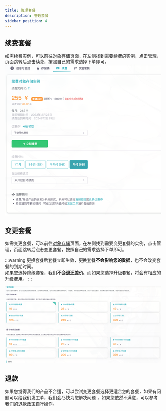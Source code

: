 ```yaml
---
title: 管理套餐
description: 管理套餐
sidebar_position: 4
---
```

## 续费套餐

如需续费实例，可以前往[对象存储](https://www.rainyun.com/apps/ros/list)页面，在左侧找到需要续费的实例，点击管理，页面跳转后点击续费，按照自己的需求选择下单即可。
![图片](./assets/img8.png)

## 变更套餐

如需变更套餐，可以前往[对象存储](https://www.rainyun.com/apps/ros/list)页面，在左侧找到需要变更套餐的实例，点击管理，页面跳转后点击变更套餐，按照自己的需求选择下单即可。

:::warning
更换套餐后套餐立即生效，更换套餐**不会影响您的数据**，也不会改变套餐的到期时间。<br/>
如果您选择降级套餐，我们**不会退还差价**。而如果您选择升级套餐，将会有相应的升级费用。
:::

![图片](./assets/img9.png)

## 退款

如果您觉得我们的产品不合适，可以尝试变更套餐选择更适合您的套餐，如果有问题可以给我们发工单，我们会尽快为您解决问题
，如果您依然不满意，可以参考我们的[退款政策](/docs/account/refund)自行操作。


